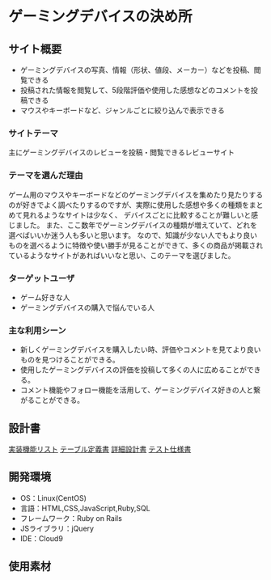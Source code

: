 # ゲーミングデバイスの決め所

## サイト概要
- ゲーミングデバイスの写真、情報（形状、値段、メーカー）などを投稿、閲覧できる
- 投稿された情報を閲覧して、5段階評価や使用した感想などのコメントを投稿できる
- マウスやキーボードなど、ジャンルごとに絞り込んで表示できる
### サイトテーマ
主にゲーミングデバイスのレビューを投稿・閲覧できるレビューサイト

### テーマを選んだ理由
ゲーム用のマウスやキーボードなどのゲーミングデバイスを集めたり見たりするのが好きでよく調べたりするのですが、実際に使用した感想や多くの種類をまとめて見れるようなサイトは少なく、
デバイスごとに比較することが難しいと感じました。
また、ここ数年でゲーミングデバイスの種類が増えていて、どれを選べばいいか迷う人も多いと思います。
なので、知識が少ない人でもより良いものを選べるように特徴や使い勝手が見ることができて、多くの商品が掲載されているようなサイトがあればいいなと思い、このテーマを選びました。


### ターゲットユーザ
- ゲーム好きな人
- ゲーミングデバイスの購入で悩んでいる人

### 主な利用シーン

- 新しくゲーミングデバイスを購入したい時、評価やコメントを見てより良いものを見つけることができる。
- 使用したゲーミングデバイスの評価を投稿して多くの人に広めることができる。
- コメント機能やフォロー機能を活用して、ゲーミングデバイス好きの人と繋がることができる。



## 設計書
[実装機能リスト](https://docs.google.com/spreadsheets/d/122t0gmB-as9YueffhZEJe1MJ14fvesr9dOB7GlKOcGY/edit?usp=sharing)
[テーブル定義書](https://docs.google.com/spreadsheets/d/17ovhH5C_1QezOh_DClyJBXmRVnHoq2b4R4A5ZuEc3xM/edit?usp=sharing)
[詳細設計書](https://docs.google.com/spreadsheets/d/1m0WTJ5-2R9M3KdnetFpI4R2YKO1EsfJHlpEPrR_fJB4/edit?usp=sharing)
[テスト仕様書](https://docs.google.com/spreadsheets/d/1UWOcMyuR6sReYJlh-ysOOv1D4r6ap_go/edit?usp=sharing&ouid=100960070997795457593&rtpof=true&sd=true)

## 開発環境
- OS：Linux(CentOS)
- 言語：HTML,CSS,JavaScript,Ruby,SQL
- フレームワーク：Ruby on Rails
- JSライブラリ：jQuery
- IDE：Cloud9

## 使用素材


